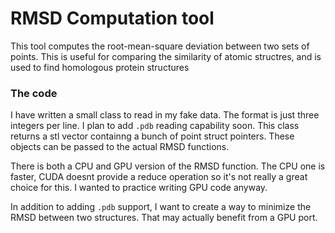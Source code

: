 # RMSD Computation tool
This tool computes the root-mean-square deviation 
between two sets of points. This is useful for comparing 
the similarity of atomic structres, and is used to find
homologous protein structures

### The code
I have written a small class to read in my fake data. The 
format is just three integers per line. I plan to add `.pdb` 
reading capability soon. This class returns a stl vector
containng a bunch of point struct pointers. These objects can
be passed to the actual RMSD functions.

There is both a CPU and GPU version of the RMSD function. The 
CPU one is faster, CUDA doesnt provide a reduce operation so
it's not really a great choice for this. I wanted to practice 
writing GPU code anyway.

In addition to adding `.pdb` support, I want to create a way to
minimize the RMSD between two structures. That may actually benefit 
from a GPU port.